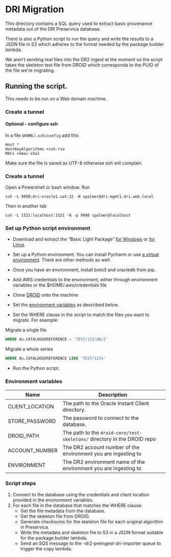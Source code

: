# DRI Migration

This directory contains a SQL query used to extract basic provenance metadata out of the DRI Preservica database.

There is also a Python script to run the query and write the results to a JSON file in S3 which adheres to the format
needed by the package builder lambda.

We aren't sending real files into the DR2 ingest at the moment so the script takes the skeleton test file from DROID
which corresponds to the PUID of the file we're migrating.

## Running the script.

This needs to be run on a Web domain machine.

### Create a tunnel

#### Optional - configure ssh

In a file `$HOME/.ssh/config` add this

```
Host *
HostKeyAlgorithms +ssh-rsa
MACs +hmac-sha1
```

Make sure the file is saved as UTF-8 otherwise ssh will complain.

### Create a tunnel

Open a Powershell or bash window. Run

```
ssh -L 9998:dri-oracle1.uat:22 -N spalmer@dri-mgmt1.dri.web.local
```

Then in another tab

```
ssh -L 1521:localhost:1521 -N -p 9998 spalmer@localhost
```

### Set up Python script environment

* Download and extract the “Basic Light
Package” [for Windows](https://www.oracle.com/uk/database/technologies/instant-client/winx64-64-downloads.html)
or [for Linux](https://www.oracle.com/uk/database/technologies/instant-client/linux-x86-64-downloads.html).

* Set up a Python environment. You can install Pycharm or
use [a virtual environment](https://docs.python.org/3/library/venv.html). There are other methods as well.

* Once you have an environment, install boto3 and oracledb from pip.

* Add AWS credentials to the environment, either through environment variables or the $HOME/.aws/credentials file

* Clone [DROID](https://github.com/digital-preservation/droid) onto the machine

* Set the [environment variables](#environment-variables) as described below.

* Set the WHERE clause in the script to match the files you want to migrate. For example:

Migrate a single file
```sql
WHERE du.CATALOGUEREFERENCE = 'TEST/123/AB/Z'
```

Migrate a whole series

```sql
WHERE du.CATALOGUEREFERENCE LIKE 'TEST/123%'
```

* Run the Python script.

### Environment variables

| Name            | Description                                                              |
|-----------------|--------------------------------------------------------------------------|
| CLIENT_LOCATION | The path to the Oracle Instant Client directory.                         |
| STORE_PASSWORD  | The password to connect to the database.                                 |
| DROID_PATH      | The path to the `droid-core/test-skeletons/` directory in the DROID repo |
| ACCOUNT_NUMBER  | The DR2 account number of the environment you are ingesting to           |
| ENVIRONMENT     | The DR2 environment name of the environment you are ingesting to         |

### Script steps
1. Connect to the database using the credentials and client location provided in the environment variables.
2. For each file in the database that matches the WHERE clause:
   - Get the file metadata from the database.
   - Get the skeleton file from DROID.
   - Generate checksums for the skeleton file for each original algorithm in Preservica.
   - Write the metadata and skeleton file to S3 in a JSON format suitable for the package builder lambda.
   - Send an SQS message to the <env>-dr2-preingest-dri-importer queue to trigger the copy lambda.
